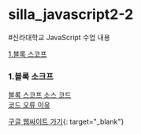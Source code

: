 # silla_javascript2-2
#신라대학교 JavaScript 수업 내용

[1.블록 스코프](#1-블록-소크프)



### 1\.블록 소크프
[블록 스코프 소스 코드](https://github.com/noah-wilson0/silla_javascript2-2/blob/main/4%EC%9E%A5/js/scope-4.js)<br>
[코드 오류 이유](https://velog.io/@noah-wilson0/%EB%B8%94%EB%A1%9D-%EC%86%8C%EC%BD%94%ED%94%84)



[구글 웹싸이트 가기](http://google.com){: target="_blank"}











